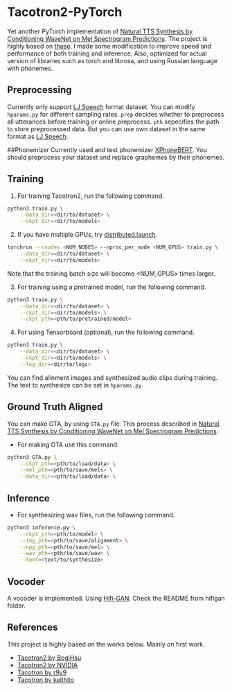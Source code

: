 # Tacotron2-PyTorch
Yet another PyTorch implementation of [Natural TTS Synthesis by Conditioning WaveNet on Mel Spectrogram Predictions](https://arxiv.org/pdf/1712.05884.pdf). The project is highly based on [these](#References). I made some modification to improve speed and performance of both training and inference.
Also, optimized for actual version of libraries such as torch and librosa, and using Russian language with phonemes.

## Preprocessing
Currently only support [LJ Speech](https://keithito.com/LJ-Speech-Dataset/) format dataset. You can modify `hparams.py` for different sampling rates. `prep` decides whether to preprocess all utterances before training or online preprocess. `pth` sepecifies the path to store preprocessed data. 
But you can use own dataset in the same format as [LJ Speech](https://keithito.com/LJ-Speech-Dataset/).

##Phonemizer 
Currently used and test phonemizer [XPhoneBERT](https://github.com/thelinhbkhn2014/Text2PhonemeSequence). You should preprocess your dataset and replace graphemes by their phonemes. 

## Training
1. For training Tacotron2, run the following command.
```bash
python3 train.py \
    --data_dir=<dir/to/dataset> \
    --ckpt_dir=<dir/to/models>
```

2. If you have multiple GPUs, try [distributed.launch](https://pytorch.org/docs/stable/distributed.html#launch-utility).
```bash
torchrun --nnodes <NUM_NODES> --nproc_per_node <NUM_GPUS> train.py \
    --data_dir=<dir/to/dataset> \
    --ckpt_dir=<dir/to/models>
```
Note that the training batch size will become <NUM_GPUS> times larger.

3. For training using a pretrained model, run the following command.
```bash
python3 train.py \
    --data_dir=<dir/to/dataset> \
    --ckpt_dir=<dir/to/models> \
    --ckpt_pth=<pth/to/pretrained/model>
```

4. For using Tensorboard (optional), run the following command.
```bash
python3 train.py \
    --data_dir=<dir/to/dataset> \
    --ckpt_dir=<dir/to/models> \
    --log_dir=<dir/to/logs>
```
You can find alinment images and synthesized audio clips during training. The text to synthesize can be set in `hparams.py`.

## Ground Truth Aligned
You can make GTA, by using `GTA.py` file. This process described in [Natural TTS Synthesis by Conditioning WaveNet on Mel Spectrogram Predictions](https://arxiv.org/pdf/1712.05884.pdf).


- For making GTA use this command:
```bash
python3 GTA.py \
    --ckpt_pth=<pth/to/load/data> \
    --mel_pth=<pth/to/save/mels> \
    --data_dir=<pth/to/load/data> \
```
## Inference
- For synthesizing wav files, run the following command.

```bash
python3 inference.py \
    --ckpt_pth=<pth/to/model> \
    --img_pth=<pth/to/save/alignment> \
    --npy_pth=<pth/to/save/mel> \
    --wav_pth=<pth/to/save/wav> \
    --text=<text/to/synthesize>
```

## Vocoder
A vocoder is implemented. Using [Hifi-GAN](https://github.com/jik876/hifi-gan). Check the README from hifigan folder.

## References
This project is highly based on the works below. Mainly on first work.
- [Tacotron2 by BogiHsu](https://github.com/BogiHsu/Tacotron2-PyTorch)
- [Tacotron2 by NVIDIA](https://github.com/NVIDIA/tacotron2)
- [Tacotron by r9y9](https://github.com/r9y9/tacotron_pytorch)
- [Tacotron by keithito](https://github.com/keithito/tacotron)
